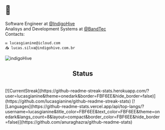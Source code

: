 # 👋

Software Engineer at [@IndigoHive](https://indigohive.com.br)
<br>
Analisys and Development Systems at [@BandTec](https://www.sptech.school/)
<br>
Contacts:
```
✉️ lucasgianine@icloud.com
📥 lucas.silva@indigohive.com.br
```

![indigoHive](https://github.com/lucasgianine/lucasgianine/assets/125743142/f246c9cd-ab15-40c5-a3de-6cf474dde8a8)

<h2 align="center">Status</h2>
<br>
[![CurrentStreak](https://github-readme-streak-stats.herokuapp.com/?user=lucasgianine&theme=onedark&border=FBF6EE&hide_border=false)](https://github.com/lucasgianine/github-readme-streak-stats)
[![Languages](https://github-readme-stats.vercel.app/api/top-langs/?username=lucasgianine&title_color=FBF6EE&text_color=FBF6EE&theme=onedark&langs_count=8&layout=compact&border_color=FBF6EE&hide_border=false)](https://github.com/anuraghazra/github-readme-stats)
